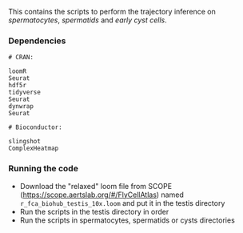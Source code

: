 This contains the scripts to perform the trajectory inference on _spermatocytes_, _spermatids_ and _early cyst cells_.

### Dependencies

```
# CRAN:

loomR
Seurat
hdf5r
tidyverse
Seurat
dynwrap
Seurat

# Bioconductor:

slingshot
ComplexHeatmap
```

### Running the code

- Download the "relaxed" loom file from SCOPE (https://scope.aertslab.org/#/FlyCellAtlas) named `r_fca_biohub_testis_10x.loom` and put it in the testis directory
- Run the scripts in the testis directory in order
- Run the scripts in spermatocytes, spermatids or cysts directories